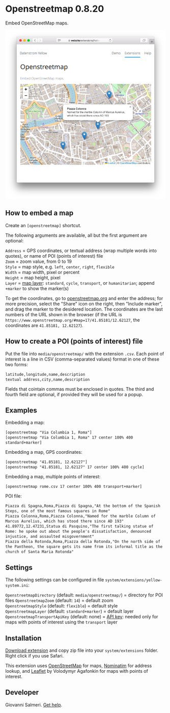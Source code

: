 Openstreetmap 0.8.20
====================
Embed OpenStreetMap maps.

<p align="center"><img src="openstreetmap-screenshot.png?raw=true" alt="Screenshot"></p>

## How to embed a map

Create an `[openstreetmap]` shortcut.

The following arguments are available, all but the first argument are optional:

`Address` = GPS coordinates, or textual address (wrap multiple words into quotes), or name of POI (points of interest) file  
`Zoom` = zoom value, from 0 to 19  
`Style` = map style, e.g. `left`, `center`, `right`, `flexible`  
`Width` = map width, pixel or percent  
`Height` = map height, pixel  
`Layer` = [map layer](https://wiki.openstreetmap.org/wiki/Browsing#Layers): `standard`, `cycle`, `transport`, or `humanitarian`; append `+marker` to show the marker(s)  

To get the coordinates, go to [openstreetmap.org](https://www.openstreetmap.org/) and enter the address; for more precision, select the "Share" icon on the right, then "Include marker", and drag the marker to the desidered location. The coordinates are the last numbers of the URL shown in the browser (if the URL is `https://www.openstreetmap.org/#map=17/41.85181/12.62127`, the coordinates are `41.85181, 12.62127`).

## How to create a POI (points of interest) file

Put the file into `media/openstreetmap/` with the extension `.csv`. Each point of interest is a line in CSV (comma-separated values) format in one of these two forms:

```
latitude,longitude,name,description
textual address,city,name,description
```

Fields that cointain commas must be enclosed in quotes. The third and fourth field are optional, if provided they will be used for a popup.

## Examples

Embedding a map:

    [openstreetmap "Via Columbia 1, Roma"]
    [openstreetmap "Via Columbia 1, Roma" 17 center 100% 400 standard+marker]

Embedding a map, GPS coordinates:

    [openstreetmap "41.85181, 12.62127"]
    [openstreetmap "41.85181, 12.62127" 17 center 100% 400 cycle]

Embedding a map, multiple points of interest:

    [openstreetmap rome.csv 17 center 100% 400 transport+marker]

POI file:

```
Piazza di Spagna,Roma,Piazza di Spagna,"At the bottom of the Spanish Steps, one of the most famous squares in Rome"
Piazza Colonna,Roma,Piazza Colonna,"Named for the marble Column of Marcus Aurelius, which has stood there since AD 193"
41.89772,12.47231,Statua di Pasquino,"The first talking statue of Rome: he spoke out about the people's dissatisfaction, denounced injustice, and assaulted misgovernment"
Piazza della Rotonda,Roma,Piazza della Rotonda,"On the north side of the Pantheon, the square gets its name from its informal title as the church of Santa Maria Rotonda"
```

## Settings

The following settings can be configured in file `system/extensions/yellow-system.ini`:

`OpenstreetmapDirectory` (default: `media/openstreetmap/`) = directory for POI files
`OpenstreetmapZoom` (default:  `14`) = default zoom  
`OpenstreetmapStyle` (default:  `flexible`) = default style  
`OpenstreetmapLayer` (default:  `standard+marker`) = default layer  
`OpenstreetmapTransportApiKey` (default: none) = [API key](https://www.thunderforest.com/pricing/): needed only for maps with points of interest using the `transport` layer  

## Installation

[Download extension](https://github.com/GiovanniSalmeri/yellow-openstreetmap/archive/master.zip) and copy zip file into your `system/extensions` folder. Right click if you use Safari.

This extension uses [OpenStreetMap](https://wiki.openstreetmap.org/wiki/Main_Page) for maps, [Nominatim](https://wiki.openstreetmap.org/wiki/Nominatim) for address lookup, and [Leaflet](https://leafletjs.com/) by Volodymyr Agafonkin for maps with points of interest.

## Developer

Giovanni Salmeri. [Get help](https://github.com/GiovanniSalmeri/yellow-openstreetmap/issues).

